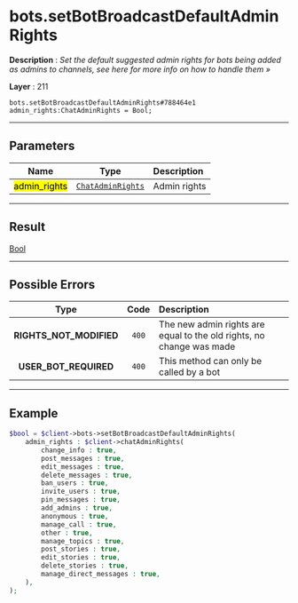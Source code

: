 # bots.setBotBroadcastDefaultAdminRights

**Description** : *Set the default suggested admin rights for bots being added as admins to channels, see here for more info on how to handle them &raquo;*

**Layer** : 211

```tl
bots.setBotBroadcastDefaultAdminRights#788464e1 admin_rights:ChatAdminRights = Bool;
```

---

## Parameters

| Name | Type | Description |
| :---: | :---: | :--- |
| <mark>admin_rights</mark> | [`ChatAdminRights`](type/ChatAdminRights) | Admin rights |

---

## Result

[Bool](type/Bool)

---

## Possible Errors

| Type | Code | Description |
| :---: | :---: | :--- |
| **RIGHTS_NOT_MODIFIED** | `400` | The new admin rights are equal to the old rights, no change was made |
| **USER_BOT_REQUIRED** | `400` | This method can only be called by a bot |

---

## Example

```php
$bool = $client->bots->setBotBroadcastDefaultAdminRights(
	admin_rights : $client->chatAdminRights(
		change_info : true,
		post_messages : true,
		edit_messages : true,
		delete_messages : true,
		ban_users : true,
		invite_users : true,
		pin_messages : true,
		add_admins : true,
		anonymous : true,
		manage_call : true,
		other : true,
		manage_topics : true,
		post_stories : true,
		edit_stories : true,
		delete_stories : true,
		manage_direct_messages : true,
	),
);
```
